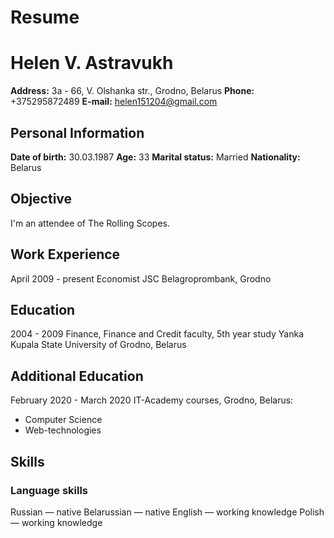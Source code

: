 # Resume


# Helen V. Astravukh

**Address:** 3a - 66, V. Olshanka str., Grodno, Belarus
**Phone:** +375295872489
**E-mail:** helen151204@gmail.com

## Personal Information
**Date of birth:**  30.03.1987
**Age:**  33
**Marital status:**  Married
**Nationality:**  Belarus

## Objective
I'm an attendee of The Rolling Scopes.

## Work Experience
April 2009 - present Economist
JSC Belagroprombank, Grodno

## Education
2004 - 2009 
Finance, Finance and Credit faculty,
5th year study
Yanka Kupala State University of Grodno, Belarus

## Additional Education
February 2020 - March 2020 
IT-Academy courses, Grodno, Belarus:
- Computer Science
- Web-technologies

## Skills
### Language skills
Russian — native
Belarussian — native
English — working knowledge
Polish — working knowledge

